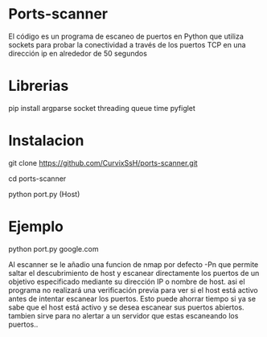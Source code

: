 # Ports-scanner

El código es un programa de escaneo de puertos en Python que utiliza sockets para probar la conectividad a través de los puertos TCP en una dirección ip en alrededor de 50 segundos

# Librerias

pip install argparse socket threading queue time pyfiglet

# Instalacion

git clone https://github.com/CurvixSsH/ports-scanner.git

cd ports-scanner

python port.py (Host)

# Ejemplo

python port.py google.com

Al escanner se le añadio una funcion de nmap por defecto -Pn que permite saltar el descubrimiento de host y escanear directamente los puertos de un objetivo especificado mediante su dirección IP o nombre de host. asi el programa no realizará una verificación previa para ver si el host está activo antes de intentar escanear los puertos. Esto puede ahorrar tiempo si ya se sabe que el host está activo y se desea escanear sus puertos abiertos. tambien sirve para no alertar a un servidor que estas escaneando los puertos..
